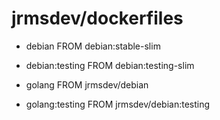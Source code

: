 # jrmsdev/dockerfiles

* debian         FROM debian:stable-slim
* debian:testing FROM debian:testing-slim

* golang         FROM jrmsdev/debian
* golang:testing FROM jrmsdev/debian:testing
